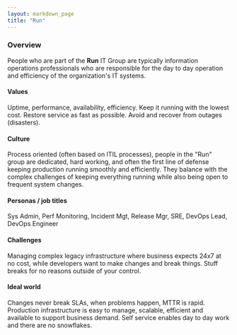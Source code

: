 ```yaml
---
layout: markdown_page
title: "Run"
---
```


### **Overview**

People who are part of the **Run** IT Group are typically information operations professionals who are responsible for the day to day operation and efficiency of the organization's IT systems.


#### **Values**

Uptime, performance, availability, efficiency. Keep it running with the lowest cost. Restore service as fast as possible. Avoid and recover from outages (disasters).


#### **Culture**

Process oriented (often based on ITIL processes), people in the "Run" group are dedicated, hard working, and often the first line of defense keeping production running smoothly and efficiently. They balance with the complex challenges of keeping everything running while also being open to frequent system changes.


#### **Personas / job titles**

Sys Admin, Perf Monitoring, Incident Mgt, Release Mgr, SRE, DevOps Lead, DevOps Engineer


#### **Challenges**

Managing complex legacy infrastructure where business expects 24x7 at no cost, while developers want to make changes and break things. Stuff breaks for no reasons outside of your control.


#### **Ideal world**

Changes never break SLAs, when problems happen, MTTR is rapid. Production infrastructure is easy to manage, scalable, efficient and available to support business demand. Self service enables day to day work and there are no snowflakes.

